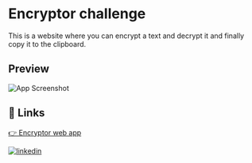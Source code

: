 
# Encryptor challenge

This is a website where you can encrypt a text and decrypt it and finally copy it to the clipboard.



## Preview

![App Screenshot](https://iili.io/d1r2ZYJ.png)
## 🔗 Links

[👉 Encryptor web app](https://encryptor-challenge.vercel.app/)

[![linkedin](https://img.shields.io/badge/linkedin-0A66C2?style=for-the-badge&logo=linkedin&logoColor=white)](https://www.linkedin.com/in/moises-osegueda/)
